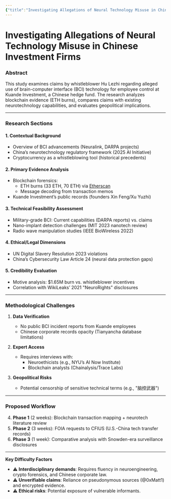 ```yaml
---
{"title":"Investigating Allegations of Neural Technology Misuse in Chinese Investment Firms","source":"twitter","date":"2025-02-18","tags":["web3"],"links":"[[tweets from matt]]","dg-publish":true,"permalink":"/jask/input//investigating-allegations-of-neural-technology-misuse-in-chinese-investment-firms/","dgPassFrontmatter":true}
---
```


# Investigating Allegations of Neural Technology Misuse in Chinese Investment Firms

### **Abstract**  
This study examines claims by whistleblower Hu Lezhi regarding alleged use of brain-computer interface (BCI) technology for employee control at Kuande Investment, a Chinese hedge fund. The research analyzes blockchain evidence (ETH burns), compares claims with existing neurotechnology capabilities, and evaluates geopolitical implications.  

---

### **Research Sections**  

#### 1. **Contextual Background**  
   - Overview of BCI advancements (Neuralink, DARPA projects)  
   - China’s neurotechnology regulatory framework (2025 AI Initiative)  
   - Cryptocurrency as a whistleblowing tool (historical precedents)  

#### 2. **Primary Evidence Analysis**  
   - Blockchain forensics:  
     - ETH burns (33 ETH, 70 ETH) via [Etherscan](https://etherscan.io/)  
     - Message decoding from transaction memos  
   - Kuande Investment’s public records (founders Xin Feng/Xu Yuzhi)  

#### 3. **Technical Feasibility Assessment**  
   - Military-grade BCI: Current capabilities (DARPA reports) vs. claims  
   - Nano-implant detection challenges (MIT 2023 nanotech review)  
   - Radio wave manipulation studies (IEEE BioWireless 2022)  

#### 4. **Ethical/Legal Dimensions**  
   - UN Digital Slavery Resolution 2023 violations  
   - China’s Cybersecurity Law Article 24 (neural data protection gaps)  

#### 5. **Credibility Evaluation**  
   - Motive analysis: $1.65M burn vs. whistleblower incentives  
   - Correlation with WikiLeaks’ 2021 "NeuroRights" disclosures  

---

### **Methodological Challenges**  
1. **Data Verification**  
   - No public BCI incident reports from Kuande employees  
   - Chinese corporate records opacity (Tianyancha database limitations)  

2. **Expert Access**  
   - Requires interviews with:  
     - Neuroethicists (e.g., NYU’s AI Now Institute)  
     - Blockchain analysts (Chainalysis/Trace Labs)  

3. **Geopolitical Risks**  
   - Potential censorship of sensitive technical terms (e.g., "脑控武器")  

---

### **Proposed Workflow**  
4. **Phase 1** (2 weeks): Blockchain transaction mapping + neurotech literature review  
5. **Phase 2** (3 weeks): FOIA requests to CFIUS (U.S.-China tech transfer records)  
6. **Phase 3** (1 week): Comparative analysis with Snowden-era surveillance disclosures  

---

**Key Difficulty Factors**  
- ⚠️ **Interdisciplinary demands**: Requires fluency in neuroengineering, crypto forensics, and Chinese corporate law.  
- ⚠️ **Unverifiable claims**: Reliance on pseudonymous sources (@0xMatt1) and encrypted evidence.  
- ⚠️ **Ethical risks**: Potential exposure of vulnerable informants.  
